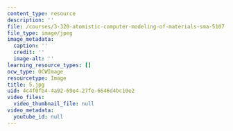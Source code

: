 ```yaml
---
content_type: resource
description: ''
file: /courses/3-320-atomistic-computer-modeling-of-materials-sma-5107-spring-2005/4c4f0fb44a9269e427fe6646d4bc10e2_5.jpg
file_type: image/jpeg
image_metadata:
  caption: ''
  credit: ''
  image-alt: ''
learning_resource_types: []
ocw_type: OCWImage
resourcetype: Image
title: 5.jpg
uid: 4c4f0fb4-4a92-69e4-27fe-6646d4bc10e2
video_files:
  video_thumbnail_file: null
video_metadata:
  youtube_id: null
---
```

